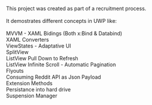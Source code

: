 This project was created as part of a recruitment process.
<br />
<br />
It demostrates different concepts in UWP like:
<br />
<br />
MVVM - XAML Bidings (Both x:Bind & Databind)<br />
XAML Converters<br />
ViewStates - Adaptative UI<br />
SplitView<br />
ListView Pull Down to Refresh<br />
ListView Infinite Scroll - Automatic Pagination<br />
Flyouts<br />
Consuming Reddit API as Json Payload<br />
Extension Methods<br />
Persistance into hard drive<br />
Suspension Manager<br />


